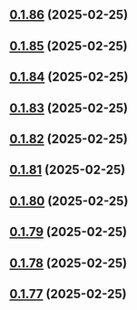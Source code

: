 ## [0.1.86](https://github.com/binary-braids/terraform-oracle/compare/v0.1.85...v0.1.86) (2025-02-25)



## [0.1.85](https://github.com/binary-braids/terraform-oracle/compare/v0.1.84...v0.1.85) (2025-02-25)



## [0.1.84](https://github.com/binary-braids/terraform-oracle/compare/v0.1.83...v0.1.84) (2025-02-25)



## [0.1.83](https://github.com/binary-braids/terraform-oracle/compare/v0.1.82...v0.1.83) (2025-02-25)



## [0.1.82](https://github.com/binary-braids/terraform-oracle/compare/v0.1.81...v0.1.82) (2025-02-25)



## [0.1.81](https://github.com/binary-braids/terraform-oracle/compare/v0.1.80...v0.1.81) (2025-02-25)



## [0.1.80](https://github.com/binary-braids/terraform-oracle/compare/v0.1.79...v0.1.80) (2025-02-25)



## [0.1.79](https://github.com/binary-braids/terraform-oracle/compare/v0.1.78...v0.1.79) (2025-02-25)



## [0.1.78](https://github.com/binary-braids/terraform-oracle/compare/v0.1.77...v0.1.78) (2025-02-25)



## [0.1.77](https://github.com/binary-braids/terraform-oracle/compare/v0.1.76...v0.1.77) (2025-02-25)



